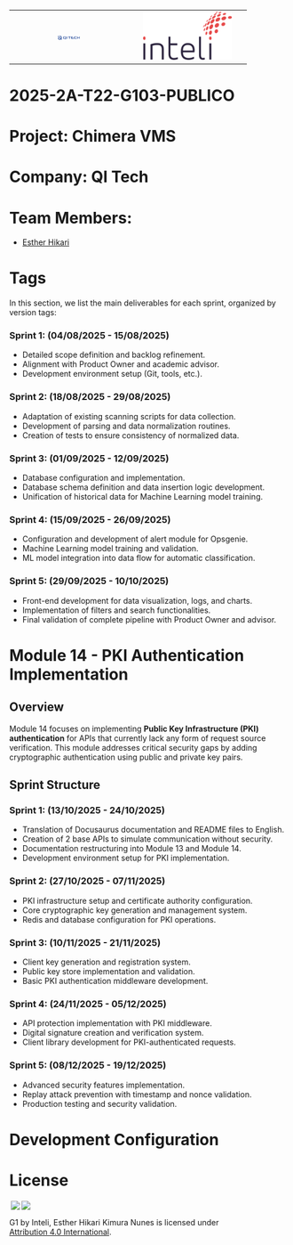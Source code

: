 <table style="width: 100%;">
  <tr>
    <td style="width: 50%; text-align: center;">
      <a href="https://qitech.com.br/">
        <img src="./img/qitech.png" alt="QI Tech" style="width: 20%; max-width: 200px;">
      </a>
    </td>
    <td style="width: 100%; text-align: center;">
      <a href="https://www.inteli.edu.br/">
        <img src="./img/logo-inteli.png" alt="Inteli - Instituto de Tecnologia e Liderança" style="width: 80%; max-width: 200px;">
      </a>
    </td>
  </tr>
</table>

# 2025-2A-T22-G103-PUBLICO
# Project: Chimera VMS
# Company: QI Tech
# Team Members:
* [Esther Hikari](esther.hikari@sou.inteli.edu.br)

# Tags
In this section, we list the main deliverables for each sprint, organized by version tags:

### Sprint 1: **(04/08/2025 - 15/08/2025)**
* Detailed scope definition and backlog refinement.
* Alignment with Product Owner and academic advisor.
* Development environment setup (Git, tools, etc.).

### Sprint 2: **(18/08/2025 - 29/08/2025)**
* Adaptation of existing scanning scripts for data collection.
* Development of parsing and data normalization routines.
* Creation of tests to ensure consistency of normalized data.

### Sprint 3: **(01/09/2025 - 12/09/2025)**
* Database configuration and implementation.
* Database schema definition and data insertion logic development.
* Unification of historical data for Machine Learning model training.

### Sprint 4: **(15/09/2025 - 26/09/2025)**
* Configuration and development of alert module for Opsgenie.
* Machine Learning model training and validation.
* ML model integration into data flow for automatic classification.

### Sprint 5: **(29/09/2025 - 10/10/2025)**
* Front-end development for data visualization, logs, and charts.
* Implementation of filters and search functionalities.
* Final validation of complete pipeline with Product Owner and advisor.

# Module 14 - PKI Authentication Implementation

## Overview
Module 14 focuses on implementing **Public Key Infrastructure (PKI) authentication** for APIs that currently lack any form of request source verification. This module addresses critical security gaps by adding cryptographic authentication using public and private key pairs.

## Sprint Structure

### Sprint 1: **(13/10/2025 - 24/10/2025)**
* Translation of Docusaurus documentation and README files to English.
* Creation of 2 base APIs to simulate communication without security.
* Documentation restructuring into Module 13 and Module 14.
* Development environment setup for PKI implementation.

### Sprint 2: **(27/10/2025 - 07/11/2025)**
* PKI infrastructure setup and certificate authority configuration.
* Core cryptographic key generation and management system.
* Redis and database configuration for PKI operations.

### Sprint 3: **(10/11/2025 - 21/11/2025)**
* Client key generation and registration system.
* Public key store implementation and validation.
* Basic PKI authentication middleware development.

### Sprint 4: **(24/11/2025 - 05/12/2025)**
* API protection implementation with PKI middleware.
* Digital signature creation and verification system.
* Client library development for PKI-authenticated requests.

### Sprint 5: **(08/12/2025 - 19/12/2025)**
* Advanced security features implementation.
* Replay attack prevention with timestamp and nonce validation.
* Production testing and security validation.
  
# Development Configuration
# License

<img style="height:22px!important;margin-left:3px;vertical-align:text-bottom;" src="https://mirrors.creativecommons.org/presskit/icons/cc.svg?ref=chooser-v1"><img style="height:22px!important;margin-left:3px;vertical-align:text-bottom;" src="https://mirrors.creativecommons.org/presskit/icons/by.svg?ref=chooser-v1"><p xmlns:cc="http://creativecommons.org/ns#" xmlns:dct="http://purl.org/dc/terms/">

<a property="dct:title" rel="cc:attributionURL">G1</a> by <a rel="cc:attributionURL dct:creator" property="cc:attributionName">Inteli, Esther Hikari Kimura Nunes </a> is licensed under <a href="https://creativecommons.org/licenses/by/4.0/?ref=chooser-v1" rel="license noopener noreferrer" style="display:inline-block;">Attribution 4.0 International</a>.</p>